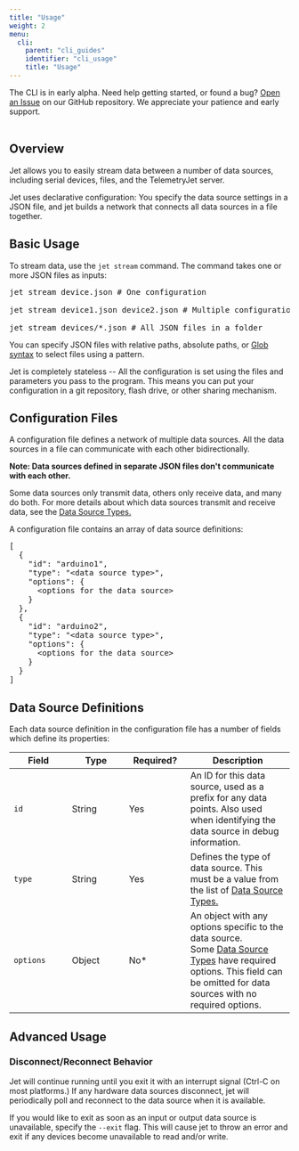 ```yaml
---
title: "Usage"
weight: 2
menu:
  cli:
    parent: "cli_guides"
    identifier: "cli_usage"
    title: "Usage"
---
```


<div class="bp3-callout">The CLI is in early alpha. Need help getting started, or found a bug? <a href="https://github.com/telemetryjet/telemetryjet-cli/issues/new">Open an Issue</a> on our GitHub repository. We appreciate your patience and early support.
</div>
<br />

## Overview
Jet allows you to easily stream data between a number of data sources, including serial devices, files, and the TelemetryJet server. 

Jet uses declarative configuration: You specify the data source settings in a JSON file, and jet builds a network that connects all data sources in a file together.

## Basic Usage

To stream data, use the `jet stream` command. The command takes one or more JSON files as inputs:
<pre>
jet stream device.json # One configuration

jet stream device1.json device2.json # Multiple configurations

jet stream devices/*.json # All JSON files in a folder
</pre>

You can specify JSON files with relative paths, absolute paths, or [Glob syntax](https://en.wikipedia.org/wiki/Glob_(programming)) to select files using a pattern. 

Jet is completely stateless -- All the configuration is set using the files and parameters you pass to the program. This means you can put your configuration in a git repository, flash drive, or other sharing mechanism.

## Configuration Files

A configuration file defines a network of multiple data sources. All the data sources in a file can communicate with each other bidirectionally. 

**Note: Data sources defined in separate JSON files don't communicate with each other.**

Some data sources only transmit data, others only receive data, and many do both. For more details about which data sources transmit and receive data, see the [Data Source Types.](/cli/guides/data_sources/)

A configuration file contains an array of data source definitions:

<pre>
[
  {
    "id": "arduino1",
    "type": "&lt;data source type&gt;",
    "options": {
      &lt;options for the data source&gt;
    }
  },
  {
    "id": "arduino2",
    "type": "&lt;data source type&gt;",
    "options": {
      &lt;options for the data source&gt;
    }
  }
]
</pre>


## Data Source Definitions
Each data source definition in the configuration file has a number of fields which define its properties:



<table class="bp3-html-table bp3-html-table-bordered bp3-html-table-condensed bp3-html-table-striped" style="width: 100%">
  <thead>
    <tr>
      <th style="width: 100px;">Field</th>
      <th style="width: 100px;">Type</th>
      <th style="width: 100px;">Required?</th>
      <th style="width: 200px;">Description</th>
    </tr>
  </thead>
  <tbody>
    <tr>
      <td><code>id</code></td>
      <td>String</td>
      <td>Yes</td>
      <td>An ID for this data source, used as a prefix for any data points. Also used when identifying the data source in debug information.</td>
    </tr>
    <tr>
      <td><code>type</code></td>
      <td>String</td>
      <td>Yes</td>
      <td>Defines the type of data source. This must be a value from the list of <a href="/cli/guides/data_sources/">Data Source Types.</a></td>
    </tr>
    <tr>
      <td><code>options</code></td>
      <td>Object</td>
      <td>No*</td>
      <td>An object with any options specific to the data source.<br/> Some <a href="/cli/guides/data_sources/">Data Source Types</a> have required options. This field can be omitted for data sources with no required options.</td>
    </tr>
  </tbody>
</table>

## Advanced Usage
### Disconnect/Reconnect Behavior
Jet will continue running until you exit it with an interrupt signal (Ctrl-C on most platforms.) If any hardware data sources disconnect, jet will periodically poll and reconnect to the data source when it is available.



If you would like to exit as soon as an input or output data source is unavailable, specify the `--exit` flag. This will cause jet to throw an error and exit if any devices become unavailable to read and/or write.